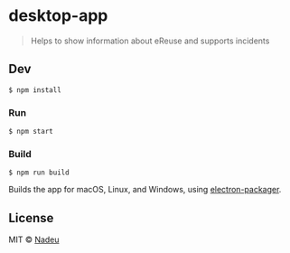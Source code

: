 # desktop-app

> Helps to show information about eReuse and supports incidents


## Dev

```
$ npm install
```

### Run

```
$ npm start
```

### Build

```
$ npm run build
```

Builds the app for macOS, Linux, and Windows, using [electron-packager](https://github.com/electron-userland/electron-packager).


## License

MIT © [Nadeu](https://github.com/eReuse/desktop-app)
